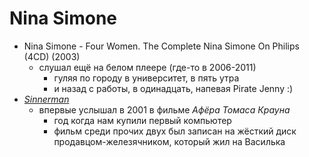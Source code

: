# Nina Simone

- Nina Simone - Four Women. The Complete Nina Simone On Philips (4CD) (2003)
  - слушал ещё на белом плеере (где-то в 2006-2011)
    - гуляя по городу в университет, в пять утра
    - и назад с работы, в одинадцать, напевая Pirate Jenny :)
- [_Sinnerman_](https://www.youtube.com/watch?v=QH3Fx41Jpl4)
  - впервые услышал в 2001 в фильме _Афёра Томаса Крауна_
    - год когда нам купили первый компьютер
    - фильм среди прочих двух был записан на жёсткий диск продавцом-железячником, который жил на Василька
